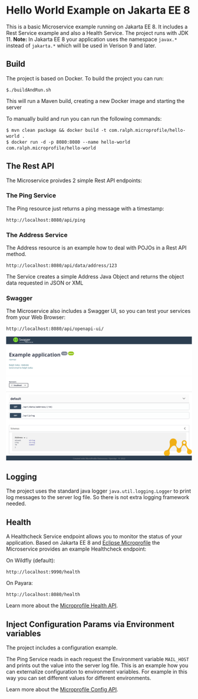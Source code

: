 # Hello World Example on Jakarta EE 8

This is a basic Microservice example running on Jakarta EE 8. It includes a Rest Service example and also a Health Service.
The project runs with JDK 11. **Note:** In Jakarta EE 8 your application uses the namespace `javax.*` instead of `jakarta.*` which will be used in Verison 9 and later.


## Build

The project is based on Docker. To build the project you can run:

	$./buildAndRun.sh

This will run a Maven build, creating a new Docker image and starting the server

To manually build and run you can run the following commands:


	$ mvn clean package && docker build -t com.ralph.microprofile/hello-world .
	$ docker run -d -p 8080:8080 --name hello-world com.ralph.microprofile/hello-world 
	


	
## The Rest API

The Microservice proivdes 2 simple Rest API endpoints:

### The Ping Service

The Ping resource just returns a ping message with a timestamp:

	http://localhost:8080/api/ping


### The Address Service

The Address resource is an example how to deal with POJOs in a Rest API method.

	http://localhost:8080/api/data/address/123

The Service creates a simple Address Java Object and returns the object data requested in JSON or XML
	
	

### Swagger	

The Microservice also includes a Swagger UI, so you can test your services from your Web Browser:

	http://localhost:8080/api/openapi-ui/
	

<img src="../doc/images/swagger_ui.png" />	


## Logging

The project uses the standard java logger `java.util.logging.Logger` to print log messages to the server log file. So there is not extra logging framework needed.
	
## Health 

A Healthcheck Service endpoint allows you to monitor the status of your application. Based on Jakarta EE 8 and [Eclipse Microprofile](https://microprofile.io/) the Microservice provides an example Healthcheck endpoint:

On Wildfly (default): 

	http://localhost:9990/health
	
On Payara: 

	http://localhost:8080/health

	
Learn more about the [Microprofile Health API](https://microprofile.io/project/eclipse/microprofile-health).	
	
## Inject Configuration Params via Environment variables

The project includes a configuration example. 

The Ping Service reads in each request the Environment variable `MAIL_HOST` and prints out the value into the server log file.
This is an example how you can externalize configuration to environment variables. For example in this way you can set different values for different environments. 

Learn more about the [Microprofile Config API](https://microprofile.io/project/eclipse/microprofile-config).



	